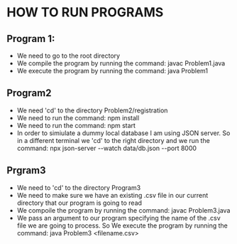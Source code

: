 # HOW TO RUN PROGRAMS

## Program 1:
- We need to go to the root directory 
- We compile the program by running the command: javac Problem1.java
- We execute the program by running the command: java Problem1

## Program2 
- We need 'cd' to the directory Problem2/registration
- We need to run the command: npm install
- We need to run the command: npm start
- In order to simiulate a dummy local database I am using JSON server. So in a different terminal we 'cd' to the right directory and we run the command: npx json-server --watch data/db.json --port 8000

## Prgram3
- We need to 'cd' to the directory Program3
- We need to make sure we have an existing .csv file in our current directory that our program is going to read
- We compoile the program by running the command: javac Problem3.java
- We pass an argument to our program specifying the name of the .csv file we are going to process. So We execute the program by running the command: java Problem3 <filename.csv> 
